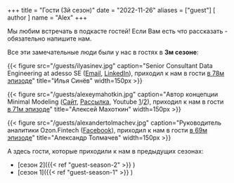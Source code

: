 +++
title = "Гости (3й сезон)"
date = "2022-11-26"
aliases = ["guest"]
[ author ]
  name = "Alex"
+++

Мы любим встречать в подкасте гостей! Если Вам есть что рассказать - обязательно напишите нам.

Все эти замечательные люди были у нас в гостях в **3м сезоне**:

{{< figure src="/guests/ilyasinev.jpg" caption="Senior Consultant Data Engineering at adesso SE ([Email](mailto:sinevi@gmail.com), [LinkedIn](https://www.linkedin.com/in/ilia-sinev/)), приходил к нам в гости [в 78м эпизоде](https://anchor.fm/data-coffee/episodes/78-S3E11----data-engineering-e1u3ran)" title="Илья Синёв" width=150px >}}

{{< figure src="/guests/alexeymahotkin.jpg" caption="Автор концепции Minimal Modeling ([Сайт](https://minimalmodeling.com), [Рассылка](https://minimalmodeling.substack.com/), Youtube [1](https://www.youtube.com/watch?v=ZyLc_FzGvRM)/[2](https://www.youtube.com/watch?v=M2WM-jyVe6k)), приходил к нам в гости [в 71м эпизоде](https://anchor.fm/data-coffee/episodes/71-S3E04--Minimal-modeling-e1s16aq)" title="Алексей Махоткин" width=150px >}}

{{< figure src="/guests/alexandertolmachev.jpg" caption="Руководитель аналитики Ozon.Fintech  ([Facebook](https://www.facebook.com/aa.tolmachev)), приходил к нам в гости [в 69м эпизоде](https://anchor.fm/data-coffee/episodes/69-S3E02-e1ragqu)" title="Александр Толмачев" width=150px >}}

А здесь гости, которые приходили к нам в предыдущих сезонах:
 - [сезон 2]({{< ref "guest-season-2" >}} )
 - [сезон 1]({{< ref "guest-season-1" >}} )
